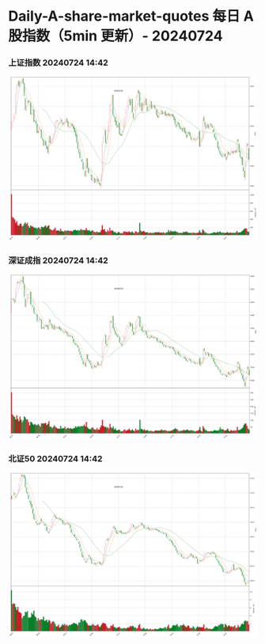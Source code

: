 
# Daily-A-share-market-quotes 每日 A 股指数（5min 更新）- 20240724

### 上证指数 20240724 14:42
![](./fig/2024/7/20240724-sh000001.png)

### 深证成指 20240724 14:42
![](./fig/2024/7/20240724-sz399001.png)

### 北证50 20240724 14:42
![](./fig/2024/7/20240724-bj899050.png)
